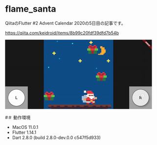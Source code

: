 # flame_santa
QiitaのFlutter #2 Advent Calendar 2020の5日目の記事です。

https://qiita.com/keidroid/items/8b99c20fdf39dfd7b54b

<img width="480" src="https://raw.githubusercontent.com/keidroid/flame_santa/main/doc/screenshot.gif" />

#＃ 動作環境

- MacOS 11.0.1
- Flutter 1.14.1
- Dart 2.8.0 (build 2.8.0-dev.0.0 c547f5d933)


